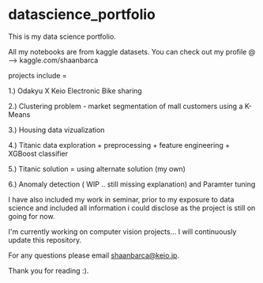 # datascience_portfolio
This is my data science portfolio. 

All my notebooks are from kaggle datasets. You can check out my profile @ -->  kaggle.com/shaanbarca

projects include =

1.) Odakyu X Keio Electronic Bike sharing 

2.) Clustering problem - market segmentation of mall customers using a K-Means

3.) Housing data vizualization

4.) Titanic data exploration + preprocessing + feature engineering + XGBoost classifier 

5.) Titanic solution = using alternate solution (my own) 

6.) Anomaly detection ( WIP .. still missing explanation) and Paramter tuning

I have also included my work in seminar, prior to my exposure to data science and included all information i could disclose as the project is still on going for now.

I'm currently working on computer vision projects...  I will continuously update this repository.

For any questions please email shaanbarca@keio.jp. 

Thank you for reading :).
